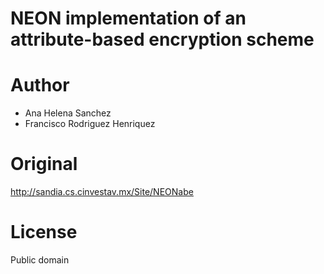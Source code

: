 # NEON implementation of an attribute-based encryption scheme

# Author
* Ana Helena Sanchez
* Francisco Rodriguez Henriquez

# Original
http://sandia.cs.cinvestav.mx/Site/NEONabe

# License
Public domain
